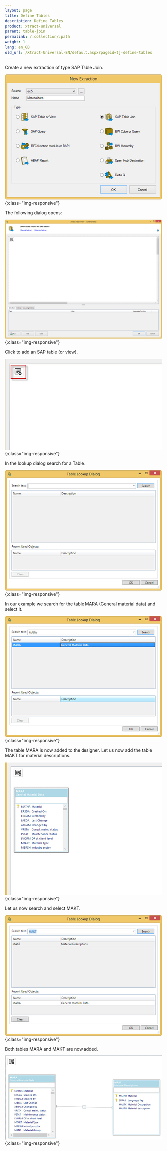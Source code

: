 ```yaml
---
layout: page
title: Define Tables
description: Define Tables
product: xtract-universal
parent: table-join
permalink: /:collection/:path
weight: 1
lang: en_GB
old_url: /Xtract-Universal-EN/default.aspx?pageid=tj-define-tables
---
```


Create a new extraction of type SAP Table Join. 

![tj-1](/img/content/tj-1.jpg){:class="img-responsive"}

The following dialog opens:

![tj-2](/img/content/tj-2.jpg){:class="img-responsive"}

Click to add an SAP table (or view). 

![tj-add-table](/img/content/tj-add-table.jpg){:class="img-responsive"}

In the lookup dialog search for a Table. 

![tj-lookup-1](/img/content/tj-lookup-1.jpg){:class="img-responsive"}

In our example we search for the table MARA (General material data) and select it. 

![tj-lookup-2](/img/content/tj-lookup-2.jpg){:class="img-responsive"}

The table MARA is now added to the designer. Let us now add the table MAKT for material descriptions.  

![tj-lookup-2a-mara](/img/content/tj-lookup-2a-mara.jpg){:class="img-responsive"}

Let us now search and select MAKT. 

![tj-lookup-3](/img/content/tj-lookup-3.jpg){:class="img-responsive"}

Both tables MARA and MAKT are now added. 

![tj-2-tables](/img/content/tj-2-tables.jpg){:class="img-responsive"}